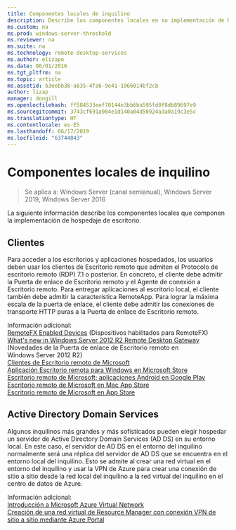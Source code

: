 ```yaml
---
title: Componentes locales de inquilino
description: Describe los componentes locales en su implementación de RDS.
ms.custom: na
ms.prod: windows-server-threshold
ms.reviewer: na
ms.suite: na
ms.technology: remote-desktop-services
ms.author: elizapo
ms.date: 08/01/2016
ms.tgt_pltfrm: na
ms.topic: article
ms.assetid: b3eebb38-a835-4fa6-9e41-1966014bf2cb
author: lizap
manager: dongill
ms.openlocfilehash: ff584533eef70144e3bb6ba595fd0f8db89697e9
ms.sourcegitcommit: 3743cf691a984e1d140a04d50924a3a0a19c3e5c
ms.translationtype: HT
ms.contentlocale: es-ES
ms.lasthandoff: 06/17/2019
ms.locfileid: "63744043"
---
```

# <a name="tenant-on-premises-components"></a>Componentes locales de inquilino

>Se aplica a: Windows Server (canal semianual), Windows Server 2019, Windows Server 2016

La siguiente información describe los componentes locales que componen la implementación de hospedaje de escritorio.  
  
##  <a name="clients"></a>Clientes  
Para acceder a los escritorios y aplicaciones hospedados, los usuarios deben usar los clientes de Escritorio remoto que admiten el Protocolo de escritorio remoto (RDP) 7.1 o posterior. En concreto, el cliente debe admitir la Puerta de enlace de Escritorio remoto y el Agente de conexión a Escritorio remoto. Para entregar aplicaciones al escritorio local, el cliente también debe admitir la característica RemoteApp. Para lograr la máxima escala de la puerta de enlace, el cliente debe admitir las conexiones de transporte HTTP puras a la Puerta de enlace de Escritorio remoto.  
  
Información adicional:  
[RemoteFX Enabled Devices](https://social.technet.microsoft.com/wiki/contents/articles/14534.remotefx-enabled-devices.aspx) (Dispositivos habilitados para RemoteFX)  
[What's new in Windows Server 2012 R2 Remote Desktop Gateway](https://blogs.technet.microsoft.com/enterprisemobility/2013/03/14/whats-new-in-windows-server-2012-remote-desktop-gateway/#transport) (Novedades de la Puerta de enlace de Escritorio remoto en Windows Server 2012 R2)  
[Clientes de Escritorio remoto de Microsoft](https://technet.microsoft.com/library/dn473009.aspx)  
[Aplicación Escritorio remota para Windows en Microsoft Store](https://apps.microsoft.com/windows/app/remote-desktop/051f560e-5e9b-4dad-8b2e-fa5e0b05a480)  
[Escritorio remoto de Microsoft; aplicaciones Android en Google Play](https://play.google.com/store/apps/details?id=com.microsoft.rdc.android)  
[Escritorio remoto de Microsoft en Mac App Store](https://itunes.apple.com/us/app/microsoft-remote-desktop/id715768417?mt=12)  
[Escritorio remoto de Microsoft en App Store](https://itunes.apple.com/us/app/microsoft-remote-desktop/id714464092?mt=8)  
  
##  <a name="active-directory-domain-services"></a>Active Directory Domain Services  
Algunos inquilinos más grandes y más sofisticados pueden elegir hospedar un servidor de Active Directory Domain Services (AD DS) en su entorno local. En este caso, el servidor de AD DS en el entorno del inquilino normalmente será una réplica del servidor de AD DS que se encuentra en el entorno local del inquilino. Esto se admite al crear una red virtual en el entorno del inquilino y usar la VPN de Azure para crear una conexión de sitio a sitio desde la red local del inquilino a la red virtual del inquilino en el centro de datos de Azure.  
  
Información adicional:  
[Introducción a Microsoft Azure Virtual Network](https://azure.microsoft.com/documentation/articles/virtual-networks-overview/)  
[Creación de una red virtual de Resource Manager con conexión VPN de sitio a sitio mediante Azure Portal](https://azure.microsoft.com/documentation/articles/vpn-gateway-howto-site-to-site-resource-manager-portal/)  


